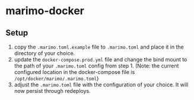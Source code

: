 # marimo-docker

## Setup

1. copy the `.marimo.toml.example` file to `.marimo.toml` and place it in the directory of your choice.
2. update the `docker-compose.prod.yml` file and change the bind mount to the path of your `.marimo.toml` config from step 1. (Note: the current configured location in the docker-compose file is `/opt/docker/marimo/.marimo.toml`)
3. adjust the `.marimo.toml` file with the configuration of your choice. It will now persist through redeploys.